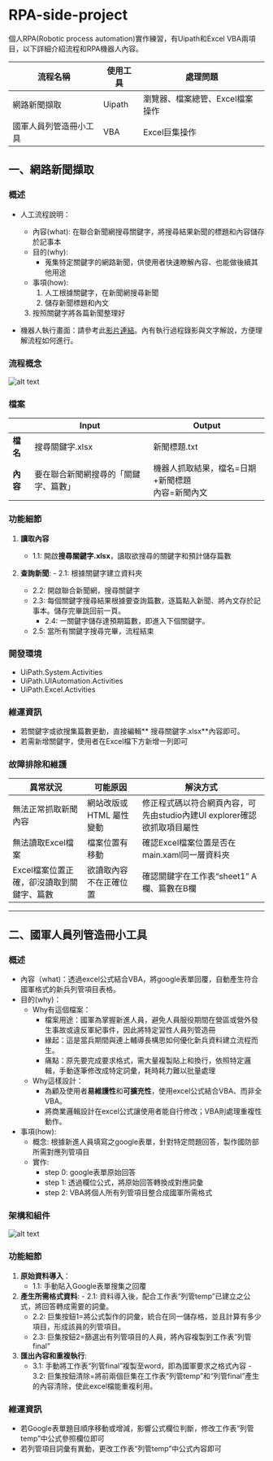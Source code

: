 # RPA-side-project
個人RPA(Robotic process automation)實作練習，有Uipath和Excel VBA兩項目，以下詳細介紹流程和RPA機器人內容。

|**流程名稱**|**使用工具**|**處理問題**|
|----|---|---|
|網路新聞擷取| Uipath| 瀏覽器、檔案總管、Excel檔案操作|
|國軍人員列管造冊小工具| VBA | Excel巨集操作|

## 一、網路新聞擷取
### 概述
* 人工流程說明：
	* 內容(what): 在聯合新聞網搜尋關鍵字，將搜尋結果新聞的標題和內容儲存於記事本
	* 目的(why):
 		* 蒐集特定關鍵字的網路新聞，供使用者快速瞭解內容、也能做後續其他用途
	* 事項(how):
		1. 人工根據關鍵字，在新聞網搜尋新聞
		2. 儲存新聞標題和內文
  3. 按照關鍵字將各篇新聞整理好

* 機器人執行畫面：請參考此[影片連結](https://youtu.be/xr5YkG8WsXA?si=ui7uq-7pjzOI9jsB "影片連結")。內有執行過程錄影與文字解說，方便理解流程如何進行。

### 流程概念
![alt text](流程圖.png "擷取新聞流程")

### 檔案
| |**Input**|**Output**|
|----|---|---|
|**檔名**|搜尋關鍵字.xlsx|新聞標題.txt|
|**內容**|要在聯合新聞網搜尋的「關鍵字、篇數」|機器人抓取結果，檔名=日期+新聞標題<br>內容=新聞內文|

### 功能細節
1. **讀取內容**
    - 1.1: 開啟**搜尋關鍵字.xlsx**，讀取欲搜尋的關鍵字和預計儲存篇數

2. **查詢新聞**: 
				- 2.1: 根據關鍵字建立資料夾
    - 2.2: 開啟聯合新聞網，搜尋關鍵字
    - 2.3: 每個關鍵字搜尋結果根據要查詢篇數，逐篇點入新聞、將內文存於記事本。儲存完畢跳回前一頁。
	   - 2.4: 一關鍵字儲存達預期篇數，即進入下個關鍵字。
    - 2.5: 當所有關鍵字搜尋完畢，流程結束

### 開發環境
* UiPath.System.Activities
* UiPath.UIAutomation.Activities
* UiPath.Excel.Activities


### 維運資訊
* 若關鍵字或欲搜集篇數更動，直接編輯** 搜尋關鍵字.xlsx**內容即可。
* 若需新增關鍵字，使用者在Excel檔下方新增一列即可

### 故障排除和維護

| **異常狀況**|**可能原因**|**解決方式**|
|----|---|---|
|無法正常抓取新聞內容| 網站改版或HTML 屬性變動|修正程式碼以符合網頁內容，可先由studio內建UI explorer確認欲抓取項目屬性|
|無法讀取Excel檔案|檔案位置有移動|確認Excel檔案位置是否在main.xaml同一層資料夾|
|Excel檔案位置正確，卻沒讀取到關鍵字、篇數|欲讀取內容不在正確位置|確認關鍵字在工作表“sheet1” A欄、篇數在B欄|

---
## 二、國軍人員列管造冊小工具
### 概述
- 內容（what)：透過excel公式結合VBA，將google表單回覆，自動產生符合國軍格式的新兵列管項目表格。
- 目的(why)：
    - Why有這個檔案：
        - 檔案用途：國軍為掌握新進人員，避免人員服役期間在營區或營外發生事故或違反軍紀事件，因此將特定習性人員列管造冊
        - 緣起：這是當兵期間與連上輔導長構思如何優化新兵資料建立流程而生。
        - 痛點：原先要完成要求格式，需大量複製貼上和換行，依照特定邏輯，手動逐筆修改成特定詞彙，耗時耗力難以批量處理
    - Why這樣設計：
        - 為顧及使用者**易維護性**和**可擴充性**，使用excel公式結合VBA、而非全VBA。
        - 將商業邏輯設計在excel公式讓使用者能自行修改；VBA則處理重複性動作。
- 事項(how):
    - 概念: 根據新進人員填寫之google表單，針對特定問題回答，製作國防部所需對應列管項目
    - 實作:
        - step 0: google表單原始回答
        - step 1: 透過欄位公式，將原始回答轉換成對應詞彙
        - step 2: VBA將個人所有列管項目整合成國軍所需格式

### 架構和組件
![alt text](流程圖.png "列管造冊流程")

### 功能細節
1. **原始資料導入**：
    - 1.1: 手動貼入Google表單搜集之回覆
2. **產生所需格式資料**: 
				- 2.1: 資料導入後，配合工作表“列管temp”已建立之公式，將回答轉成需要的詞彙。
    - 2.2: 巨集按鈕1=將公式製作的詞彙，統合在同一儲存格，並且計算有多少項目，形成該員的列管項目。
    - 2.3: 巨集按鈕2=篩選出有列管項目的人員，將內容複製到工作表“列管final”
3. **匯出內容和重複執行**: 
    - 3.1: 手動將工作表“列管final”複製至word，即為國軍要求之格式內容
				- 3.2: 巨集按鈕清除=將前兩個巨集在工作表“列管temp”和“列管final”產生的內容清除，使此excel檔能重複利用。

### 維運資訊

* 若Google表單題目順序移動或增減，影響公式欄位判斷，修改工作表“列管temp”中公式參照欄位即可
* 若列管項目詞彙有異動，更改工作表“列管temp”中公式內容即可
